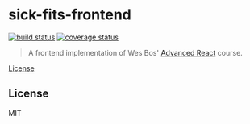 # sick-fits-frontend

[![build status](https://img.shields.io/travis/com/tanem/sick-fits-frontend?logo=travis&style=flat-square)](https://travis-ci.com/tanem/sick-fits-frontend)
[![coverage status](https://img.shields.io/codecov/c/github/tanem/sick-fits-frontend?logo=codecov&style=flat-square)](https://codecov.io/gh/tanem/sick-fits-frontend)

> A frontend implementation of Wes Bos' [Advanced React](https://advancedreact.com/) course.

[License](#license)

## License

MIT
